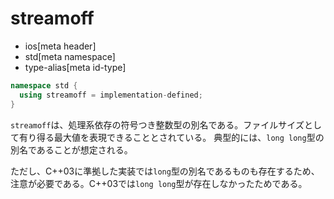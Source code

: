 # streamoff
* ios[meta header]
* std[meta namespace]
* type-alias[meta id-type]

```cpp
namespace std {
  using streamoff = implementation-defined;
}
```

`streamoff`は、処理系依存の符号つき整数型の別名である。ファイルサイズとして有り得る最大値を表現できることとされている。
典型的には、`long long`型の別名であることが想定される。

ただし、C++03に準拠した実装では`long`型の別名であるものも存在するため、注意が必要である。C++03では`long long`型が存在しなかったためである。
